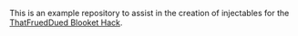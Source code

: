 This is an example repository to assist in the creation of injectables for the [ThatFruedDued Blooket Hack](https://thatfrueddued.github.io/blooket-hack).
